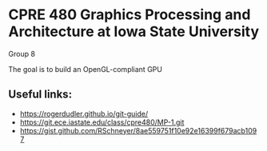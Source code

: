 # CPRE 480 Graphics Processing and Architecture at Iowa State University
Group 8

The goal is to build an OpenGL-compliant GPU

## Useful links:
- https://rogerdudler.github.io/git-guide/
- https://git.ece.iastate.edu/class/cpre480/MP-1.git
- https://gist.github.com/RSchneyer/8ae559751f10e92e16399f679acb1097
